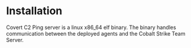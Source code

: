 # Installation

Covert C2 Ping server is a linux x86_64 elf binary.  The binary handles communication 
between the deployed agents and the Cobalt Strike Team Server.